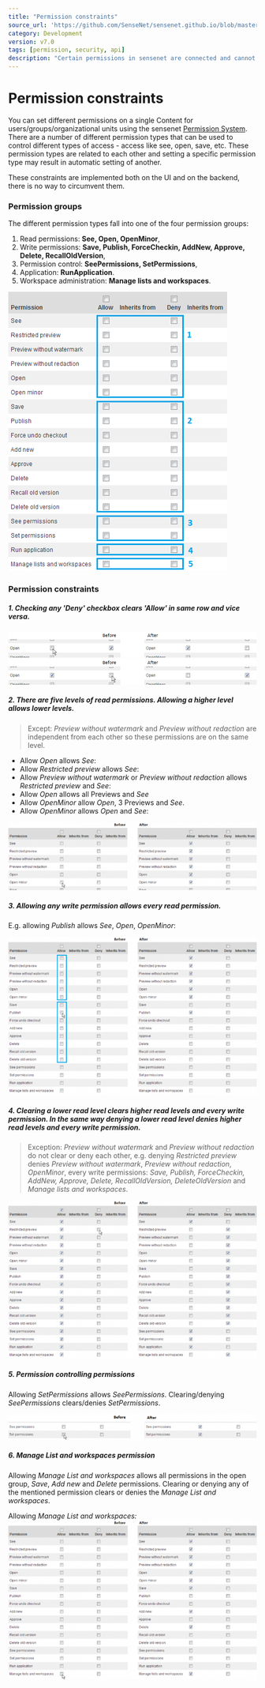 ```yaml
---
title: "Permission constraints"
source_url: 'https://github.com/SenseNet/sensenet.github.io/blob/master/_docs/permission-constraints.md'
category: Development
version: v7.0
tags: [permission, security, api]
description: "Certain permissions in sensenet are connected and cannot be changed without changing their pair. These constraints are implemented both on the UI and on the backend."
---
```


# Permission constraints

You can set different permissions on a single Content for users/groups/organizational units using the sensenet [Permission System](permission-system). There are a number of different permission types that can be used to control different types of access - access like see, open, save, etc. These permission types are related to each other and setting a specific permission type may result in automatic setting of another.

These constraints are implemented both on the UI and on the backend, there is no way to circumvent them.

### Permission groups
The different permission types fall into one of the four permission groups:

1. Read permissions: **See, Open, OpenMinor**,
2. Write permissions: **Save, Publish, ForceCheckin, AddNew, Approve, Delete, RecallOldVersion**,
3. Permission control: **SeePermissions, SetPermissions**,
4. Application: **RunApplication**.
5. Workspace administration: **Manage lists and workspaces**.

![Permission groups](img/permission-constraints/PermissionGroups.png "Permission groups")

### Permission constraints
##### 1. Checking any 'Deny' checkbox clears 'Allow' in same row and vice versa.

![Allow clears Deny](img/permission-constraints/AllowClearsDeny.png "Allow clears Deny")
<br/>
![Deny clears Allow](img/permission-constraints/DenyClearsAllow.png "Deny clears Allow")

##### 2. There are five levels of read permissions. Allowing a higher level allows lower levels.

> Except: *Preview without watermark* and *Preview without redaction* are independent from each other so these permissions are on the same level.

- Allow *Open* allows *See*:
- Allow *Restricted preview* allows *See*:
- Allow *Preview without watermark* or *Preview without redaction* allows *Restricted preview* and *See*:
- Allow *Open* allows all Previews and *See*
- Allow *OpenMinor* allow *Open*, 3 Previews and *See*.
- Allow *OpenMinor* allows *Open* and *See*:

![Allow OpenMinor](img/permission-constraints/OpenMinorAllow.png "Allow OpenMinor")

##### 3. Allowing any write permission allows every read permission.
E.g. allowing *Publish* allows *See*, *Open*, *OpenMinor*:

![Allow a write permission](img/permission-constraints/WriteAllow.png "Allow a write permission")

##### 4. Clearing a lower read level clears higher read levels and every write permission. In the same way denying a lower read level denies higher read levels and every write permission.

> Exception: *Preview without watermark* and *Preview without redaction* do not clear or deny each other,
e.g. denying *Restricted preview* denies *Preview without watermark*, *Preview without redaction*, *OpenMinor*, every write permissions: *Save, Publish, ForceCheckin, AddNew, Approve, Delete, RecallOldVersion, DeleteOldVersion* and *Manage lists and workspaces*.

![Deny Open](img/permission-constraints/OpenDeny.png "Deny Open")

##### 5. Permission controlling permissions
Allowing *SetPermissions* allows *SeePermissions*. Clearing/denying *SeePermissions* clears/denies *SetPermissions*.

![See and SetPermissions](img/permission-constraints/SeeAndSetPermissions.png "See and SetPermissions")

##### 6. Manage List and workspaces permission
Allowing *Manage List and workspaces* allows all permissions in the open group, *Save*, *Add new* and *Delete* permissions. Clearing or denying  any of the mentioned permission clears or denies the *Manage List and workspaces*.

Allowing *Manage List and workspaces:*
![ManageListsAndWorkspaces](img/permission-constraints/ManageListsAndWorkspaces.png "ManageListsAndWorkspaces")

